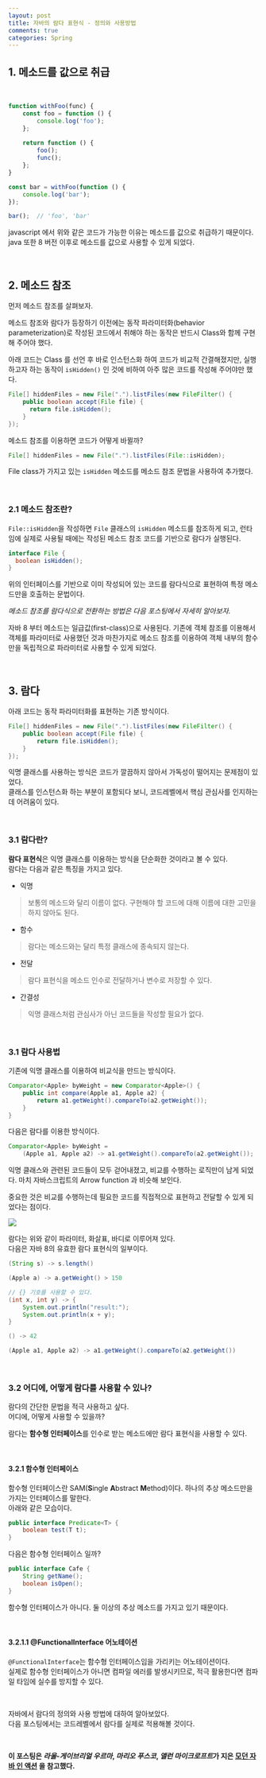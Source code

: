 ```yaml
---
layout: post
title: 자바의 람다 표현식 - 정의와 사용방법
comments: true
categories: Spring
---
```


## 1. 메소드를 값으로 취급

<br/>

```javascript
function withFoo(func) {
    const foo = function () {
        console.log('foo');
    };
    
    return function () {
        foo();
        func();
    };
}

const bar = withFoo(function () {
    console.log('bar');
}); 

bar();  // 'foo', 'bar'
```

javascript 에서 위와 같은 코드가 가능한 이유는 메소드를 값으로 취급하기 때문이다.<br/>
java 또한 8 버전 이후로 메소드를 값으로 사용할 수 있게 되었다.

<br/>

## 2. 메소드 참조

먼저 메소드 참조를 살펴보자.

메소드 참조와 람다가 등장하기 이전에는 동작 파라미터화(behavior parameterization)로 작성된 코드에서 취해야 하는 동작은 반드시 Class와 함께 구현해 주어야 했다.

아래 코드는 Class 를 선언 후 바로 인스턴스화 하여 코드가 비교적 간결해졌지만, 실행하고자 하는 동작이 `isHidden()` 인 것에 비하여 아주 많은 코드를 작성해 주어야만 했다.

```java
File[] hiddenFiles = new File(".").listFiles(new FileFilter() {
    public boolean accept(File file) {
      return file.isHidden();
    }
});
```

메소드 참조를 이용하면 코드가 어떻게 바뀔까?

```java
File[] hiddenFiles = new File(".").listFiles(File::isHidden);
```

File class가 가지고 있는 `isHidden` 메소드를 메소드 참조 문법을 사용하여 추가했다.

<br/>

### 2.1 메소드 참조란?

`File::isHidden`을 작성하면 `File` 클래스의 `isHidden` 메소드를 참조하게 되고,
런타임에 실제로 사용될 때에는 작성된 메소드 참조 코드를 기반으로 람다가 실행된다.

```java
interface File {
  boolean isHidden();
}
```

위의 인터페이스를 기반으로 이미 작성되어 있는 코드를 람다식으로 표현하여 특정 메소드만을 호출하는 문법이다.

*메소드 참조를 람다식으로 전환하는 방법은 다음 포스팅에서 자세히 알아보자.*

자바 8 부터 메소드는 일급값(first-class)으로 사용된다. 기존에 객체 참조를 이용해서 객체를 파라미터로 사용했던 것과 마찬가지로
메소드 참조를 이용하여 객체 내부의 함수만을 독립적으로 파라미터로 사용할 수 있게 되었다.

<br/>

## 3. 람다

아래 코드는 동작 파라미터화를 표현하는 기존 방식이다.

```java
File[] hiddenFiles = new File(".").listFiles(new FileFilter() {
    public boolean accept(File file) {
        return file.isHidden();
    }
});
```

익명 클래스를 사용하는 방식은 코드가 깔끔하지 않아서 가독성이 떨어지는 문제점이 있었다.<br/>
클래스를 인스턴스화 하는 부분이 포함되다 보니, 코드레벨에서 핵심 관심사를 인지하는데 어려움이 있다.

<br/>

### 3.1 람다란?

**람다 표현식**은 익명 클래스를 이용하는 방식을 단순화한 것이라고 볼 수 있다.<br/>
람다는 다음과 같은 특징을 가지고 있다.

- 익명
> 보통의 메소드와 달리 이름이 없다. 구현해야 할 코드에 대해 이름에 대한 고민을 하지 않아도 된다.

- 함수
> 람다는 메소드와는 달리 특정 클래스에 종속되지 않는다.

- 전달
> 람다 표현식을 메소드 인수로 전달하거나 변수로 저장할 수 있다.

- 간결성
> 익명 클래스처럼 관심사가 아닌 코드들을 작성할 필요가 없다.

<br/>

### 3.1 람다 사용법

기존에 익명 클래스를 이용하여 비교식을 만드는 방식이다.

```java
Comparator<Apple> byWeight = new Comparator<Apple>() {
    public int compare(Apple a1, Apple a2) {
        return a1.getWeight().compareTo(a2.getWeight());
    }
}
```

다음은 람다를 이용한 방식이다.

```java
Comparator<Apple> byWeight =
    (Apple a1, Apple a2) -> a1.getWeight().compareTo(a2.getWeight());
```

익명 클래스와 관련된 코드들이 모두 걷어내졌고, 비교를 수행하는 로직만이 남게 되었다.
마치 자바스크립트의 Arrow function 과 비슷해 보인다. 

중요한 것은 비교를 수행하는데 필요한 코드를 직접적으로 표현하고 전달할 수 있게 되었다는 점이다.

<img src='../img/lambda-1.png'/>

람다는 위와 같이 파라미터, 화살표, 바디로 이루어져 있다. <br/>
다음은 자바 8의 유효한 람다 표현식의 일부이다.

```java
(String s) -> s.length()

(Apple a) -> a.getWeight() > 150

// {} 기호를 사용할 수 있다.
(int x, int y) -> {
    System.out.println("result:");
    System.out.println(x + y);
}

() -> 42

(Apple a1, Apple a2) -> a1.getWeight().compareTo(a2.getWeight())
```

<br/>

### 3.2 어디에, 어떻게 람다를 사용할 수 있나?

람다의 간단한 문법을 적극 사용하고 싶다.<br/>
어디에, 어떻게 사용할 수 있을까?

람다는 **함수형 인터페이스**를 인수로 받는 메소드에만 람다 표현식을 사용할 수 있다.

<br/>

#### 3.2.1 함수형 인터페이스

함수형 인터페이스란 SAM(**S**ingle **A**bstract **M**ethod)이다. 하나의 추상 메소드만을 가지는 인터페이스를 말한다.<br/>
아래와 같은 모습이다.

```java
public interface Predicate<T> {
    boolean test(T t);
}
```


다음은 함수형 인터페이스 일까?

```java
public interface Cafe {
    String getName();
    boolean isOpen();
}
```

함수형 인터페이스가 아니다. 둘 이상의 추상 메소드를 가지고 있기 때문이다.

<br/>

#### 3.2.1.1 @FunctionalInterface 어노테이션

`@FunctionalInterface`는 함수형 인터페이스임을 가리키는 어노테이션이다.<br/>
실제로 함수형 인터페이스가 아니면 컴파일 에러를 발생시키므로, 적극 활용한다면 컴파일 타임에 실수를 방지할 수 있다.

<br/>

자바에서 람다의 정의와 사용 방법에 대하여 알아보았다.<br/>
다음 포스팅에서는 코드레벨에서 람다를 실제로 적용해볼 것이다.

<br/>

**이 포스팅은 *라울-게이브리얼 우르마*, *마리오 푸스코*, *앨런 마이크로프트*가 지은 [모던 자바 인 액션](http://www.kyobobook.co.kr/product/detailViewKor.laf?ejkGb=KOR&mallGb=KOR&barcode=9791162242025) 을 참고했다.**

<br/><br/>
